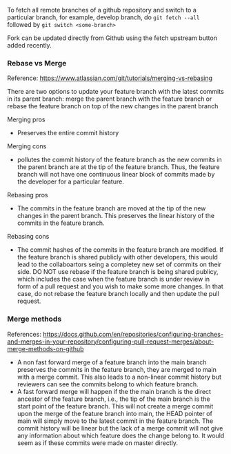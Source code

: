 To fetch all remote branches of a github repository and switch to a particular branch, for example, develop branch, do `git fetch --all` followed by `git switch <some-branch>`

Fork can be updated directly from Github using the fetch upstream button added recently. 

### Rebase vs Merge

Reference: https://www.atlassian.com/git/tutorials/merging-vs-rebasing 

There are two options to update your feature branch with the latest commits in its parent branch: merge the parent branch with the feature branch or rebase the feature branch on top of the new changes in the parent branch

Merging pros
- Preserves the entire commit history

Merging cons
- pollutes the commit history of the feature branch as the new commits in the parent branch are at the tip of the feature branch. Thus, the feature branch will not have one continuous linear block of commits made by the developer for a particular feature. 

Rebasing pros
- The commits in the feature branch are moved at the tip of the new changes in the parent branch. This preserves the linear history of the commits in the feature branch.

Rebasing cons
- The commit hashes of the commits in the feature branch are modified. If the feature branch is shared publicly with other developers, this would lead to the collaboartors seing a completey new set of commits on their side. DO NOT use rebase if the feature branch is being shared publicy, which includes the case when the feature branch is under review in form of a pull request and you wish to make some more changes. In that case, do not rebase the feature branch locally and then update the pull request.

### Merge methods

References: https://docs.github.com/en/repositories/configuring-branches-and-merges-in-your-repository/configuring-pull-request-merges/about-merge-methods-on-github

- A non fast forward merge of a feature branch into the main branch preserves the commits in the feature branch, they are merged to main with a merge commit. This also leads to a non-linear commit history but reviewers can see the commits belong to which feature branch.
- A fast forward merge will happen if the the main branch is the direct ancestor of the feature branch, i.e., the tip of the main branch is the start point of the feature branch. This will not create a merge commit upon the merge of the feature branch into main, the HEAD pointer of main will simply move to the latest commit in the feature branch. The commit history will be linear but the lack of a merge commit will not give any information about which feature does the change belong to. It would seem as if these commits were made on master directly.  

